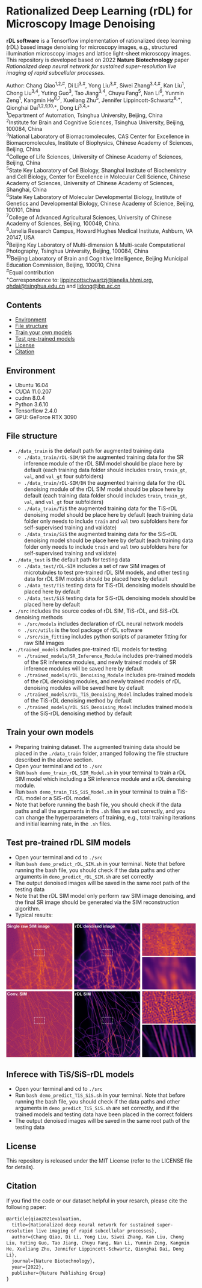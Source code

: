 # Rationalized Deep Learning (rDL) for Microscopy Image Denoising 

**rDL software** is a Tensorflow implementation of rationalized deep learning (rDL) based image denoising for microscopy images, e.g., structured illumination microscopy images and lattice light-sheet microscopy images. This repository is developed based on 2022 **Nature Biotechnology** paper *Rationalized deep neural network for sustained super-resolution live imaging of rapid subcellular processes*.<br>

Author: Chang Qiao<sup>1,2,#</sup>, Di Li<sup>3,#</sup>, Yong Liu<sup>3,#</sup>, Siwei Zhang<sup>3,4,#</sup>, Kan Liu<sup>1</sup>, Chong Liu<sup>3,4</sup>, Yuting Guo<sup>3</sup>, Tao Jiang<sup>3,4</sup>, Chuyu Fang<sup>5</sup>, Nan Li<sup>6</sup>, Yunmin Zeng<sup>1</sup>, Kangmin He<sup>6,7</sup>, Xueliang Zhu<sup>5</sup>, Jennifer Lippincott-Schwartz<sup>8,+</sup>, Qionghai Dai<sup>1,2,9,10,+</sup>, Dong Li<sup>3,4,+</sup><br>
<sup>1</sup>Department of Automation, Tsinghua University, Beijing, China<br>
<sup>2</sup>Institute for Brain and Cognitive Sciences, Tsinghua University, Beijing, 100084, China<br>
<sup>3</sup>National Laboratory of Biomacromolecules, CAS Center for Excellence in Biomacromolecules, Institute of Biophysics, Chinese Academy of Sciences, Beijing, China<br>
<sup>4</sup>College of Life Sciences, University of Chinese Academy of Sciences, Beijing, China<br>
<sup>5</sup>State Key Laboratory of Cell Biology, Shanghai Institute of Biochemistry and Cell Biology, Center for Excellence in Molecular Cell Science, Chinese Academy of Sciences, University of Chinese Academy of Sciences, Shanghai, China<br>
<sup>6</sup>State Key Laboratory of Molecular Developmental Biology, Institute of Genetics and Developmental Biology, Chinese Academy of Science, Beijing, 100101, China<br>
<sup>7</sup>College of Advanced Agricultural Sciences, University of Chinese Academy of Sciences, Beijing, 100049, China.<br>
<sup>8</sup>Janelia Research Campus, Howard Hughes Medical Institute, Ashburn, VA 20147, USA<br>
<sup>9</sup>Beijing Key Laboratory of Multi-dimension & Multi-scale Computational Photography, Tsinghua University, Beijing, 100084, China<br>
<sup>10</sup>Beijing Laboratory of Brain and Cognitive Intelligence, Beijing Municipal Education Commission, Beijing, 100010, China<br>
<sup>#</sup>Equal contribution<br>
<sup>+</sup>Correspondence to: lippincottschwartzj@janelia.hhmi.org, qhdai@tsinghua.edu.cn and lidong@ibp.ac.cn

## Contents
- [Environment](#environment)
- [File structure](#file-structure)
- [Train your own models](#train-your-own-models)
- [Test pre-trained models](#test-pre-trained-models)
- [License](#license)
- [Citation](#citation)

## Environment
- Ubuntu 16.04
- CUDA 11.0.207
- cudnn 8.0.4
- Python 3.6.10
- Tensorflow 2.4.0
- GPU: GeForce RTX 3090

## File structure
- `./data_train` is the default path for augmented training data
    - `./data_train/rDL-SIM/SR` the augmented training data for the SR inference module of the rDL SIM model should be place here by default (each training data folder should includes `train`, `train_gt`, `val`, and `val_gt` four subfolders)
    - `./data_train/rDL-SIM/DN` the augmented training data for the rDL denoising module of the rDL SIM model should be place here by default (each training data folder should includes `train`, `train_gt`, `val`, and `val_gt` four subfolders)
    - `./data_train/TiS` the augmented training data for the TiS-rDL denoising model should be place here by default (each training data folder only needs to include `train` and `val` two subfolders here for self-supervised training and validate)
    - `./data_train/SiS` the augmented training data for the SiS-rDL denoising model should be place here by default (each training data folder only needs to include `train` and `val` two subfolders here for self-supervised training and validate)
- `./data_test` is the default path for testing data
    - `./data_test/rDL-SIM` includes a set of raw SIM images of microtubules to test pre-trained rDL SIM models, and other testing data for rDL SIM models should be placed here by default
    - `./data_test/TiS` testing data for TiS-rDL denoising models should be placed here by default
    - `./data_test/SiS` testing data for SiS-rDL denoising models should be placed here by default
- `./src` includes the source codes of rDL SIM, TiS-rDL, and SiS-rDL denoising methods
	- `./src/models` includes declaration of rDL neural network models
	- `./src/utils` is the tool package of rDL software
	- `./src/sim_fitting` includes python scripts of parameter fitting for raw SIM images
- `./trained_models` includes pre-trained rDL models for testing
	- `./trained_models/SR_Inference_Module` includes pre-trained models of the SR inference modules, and newly trained models of SR inference modules will be saved here by default 
	- `./trained_models/rDL_Denoising_Module` includes pre-trained models of the rDL denoising modules, and newly trained models of rDL denoising modules will be saved here by default
	- `./trained_models/rDL_TiS_Denoising_Model` includes trained models of the TiS-rDL denoising method by default
	- `./trained_models/rDL_SiS_Denoising_Model` includes trained models of the SiS-rDL denoising method by default

## Train your own models
- Preparing training dataset. The augmented training data should be placed in the `./data_train` folder, arranged following the file structure described in the above section.
- Open your terminal and cd to `./src`
- Run `bash demo_train_rDL_SIM_Model.sh` in your terminal to train a rDL SIM model which including a SR inference module and a rDL denoising module. 
- Run `bash demo_train_TiS_SiS_Model.sh` in your terminal to train a TiS-rDL model or a SiS-rDL model. 
- Note that before running the bash file, you should check if the data paths and all the arguments in the `.sh` files are set correctly, and you can change the hyperparameters of training, e.g., total training iterations and initial learning rate, in the `.sh` files.

## Test pre-trained rDL SIM models
- Open your terminal and cd to `./src`
- Run `bash demo_predict_rDL_SIM.sh` in your terminal. Note that before running the bash file, you should check if the data paths and other arguments in `demo_predict_rDL_SIM.sh` are set correctly
- The output denoised images will be saved in the same root path of the testing data
- Note that the rDL SIM model only perform raw SIM image denoising, and the final SR image should be generated via the SIM reconstruction algorithm.
- Typical results:<br>
<p align="center"><img width="800" src="./figures/fig.jpg"></p>

## Inferece with TiS/SiS-rDL models
- Open your terminal and cd to `./src`
- Run `bash demo_predict_TiS_SiS.sh` in your terminal. Note that before running the bash file, you should check if the data paths and other arguments in `demo_predict_TiS_SiS.sh` are set correctly, and if the trained models and testing data have been placed in the correct folders
- The output denoised images will be saved in the same root path of the testing data

## License
This repository is released under the MIT License (refer to the LICENSE file for details).

## Citation
If you find the code or our dataset helpful in your resarch, please cite the following paper:
```
@article{qiao2021evaluation,
  title={Rationalized deep neural network for sustained super-resolution live imaging of rapid subcellular processes},       
  author={Chang Qiao, Di Li, Yong Liu, Siwei Zhang, Kan Liu, Chong Liu, Yuting Guo, Tao Jiang, Chuyu Fang, Nan Li, Yunmin Zeng, Kangmin He, Xueliang Zhu, Jennifer Lippincott-Schwartz, Qionghai Dai, Dong Li},
  journal={Nature Biotechnology},
  year={2022},
  publisher={Nature Publishing Group}
}
```
